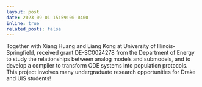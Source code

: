 ```yaml
---
layout: post
date: 2023-09-01 15:59:00-0400
inline: true
related_posts: false
---
```


Together with Xiang Huang and Liang Kong at University of Illinois-Springfield, received grant DE-SC0024278 from the Department of Energy to study the relationships between analog models and submodels, and to develop a compiler to transform ODE systems into population protocols. This project involves many undergraduate research opportunities for Drake and UIS students!
